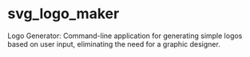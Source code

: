 # svg_logo_maker
 Logo Generator: Command-line application for generating simple logos based on user input, eliminating the need for a graphic designer.
